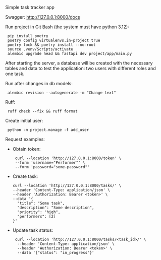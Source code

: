 Simple task tracker app

Swagger: http://127.0.0.1:8000/docs

Run project in Git Bash (the system must have python 3.12): 
   ```shell
    pip install poetry
    poetry config virtualenvs.in-project true
    poetry lock && poetry install --no-root
    source .venv/Scripts/activate
    alembic upgrade head && fastapi dev project/app/main.py
   ```

After starting the server, a database will be created with the necessary tables 
and data to test the application: two users with different roles and one task.


Run after changes in db models: 
   ```shell
    alembic revision --autogenerate -m "Change text"
   ```

Ruff:
   ```shell
    ruff check --fix && ruff format
   ```

Create initial user: 
   ```shell
    python -m project.manage -f add_user
   ```

Request examples:
 - Obtain token:
   ```shell
    curl --location 'http://127.0.0.1:8000/token' \
    --form 'username="Performer"' \
    --form 'password="some-password"'
   ```
 - Create task:
    ```shell
    curl --location 'http://127.0.0.1:8000/tasks/' \
   --header 'Content-Type: application/json' \
   --header 'Authorization: Bearer <token>' \
   --data '{
      "title": "Some task",
      "description": "Some description",
      "priority": "high",
      "performers": [2]
   }'
   ```
 - Update task status:
     ```shell
      curl --location 'http://127.0.0.1:8000/tasks/<task_id>/' \
       --header 'Content-Type: application/json' \
       --header 'Authorization: Bearer <token>' \
       --data '{"status": "in_progress"}'
   ```
